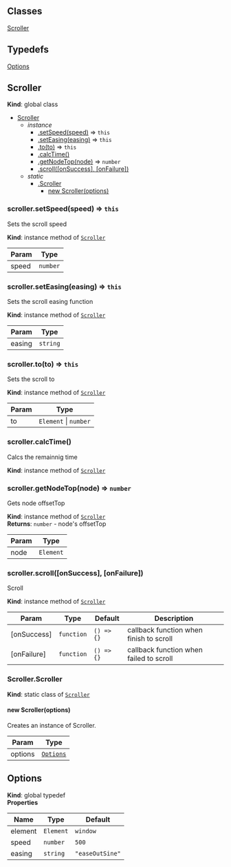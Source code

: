 ## Classes

<dl>
<dt><a href="#Scroller">Scroller</a></dt>
<dd></dd>
</dl>

## Typedefs

<dl>
<dt><a href="#Options">Options</a></dt>
<dd></dd>
</dl>

<a name="Scroller"></a>

## Scroller
**Kind**: global class  

* [Scroller](#Scroller)
    * _instance_
        * [.setSpeed(speed)](#Scroller+setSpeed) ⇒ <code>this</code>
        * [.setEasing(easing)](#Scroller+setEasing) ⇒ <code>this</code>
        * [.to(to)](#Scroller+to) ⇒ <code>this</code>
        * [.calcTime()](#Scroller+calcTime)
        * [.getNodeTop(node)](#Scroller+getNodeTop) ⇒ <code>number</code>
        * [.scroll([onSuccess], [onFailure])](#Scroller+scroll)
    * _static_
        * [.Scroller](#Scroller.Scroller)
            * [new Scroller(options)](#new_Scroller.Scroller_new)

<a name="Scroller+setSpeed"></a>

### scroller.setSpeed(speed) ⇒ <code>this</code>
Sets the scroll speed

**Kind**: instance method of [<code>Scroller</code>](#Scroller)  

| Param | Type |
| --- | --- |
| speed | <code>number</code> | 

<a name="Scroller+setEasing"></a>

### scroller.setEasing(easing) ⇒ <code>this</code>
Sets the scroll easing function

**Kind**: instance method of [<code>Scroller</code>](#Scroller)  

| Param | Type |
| --- | --- |
| easing | <code>string</code> | 

<a name="Scroller+to"></a>

### scroller.to(to) ⇒ <code>this</code>
Sets the scroll to

**Kind**: instance method of [<code>Scroller</code>](#Scroller)  

| Param | Type |
| --- | --- |
| to | <code>Element</code> \| <code>number</code> | 

<a name="Scroller+calcTime"></a>

### scroller.calcTime()
Calcs the remainnig time

**Kind**: instance method of [<code>Scroller</code>](#Scroller)  
<a name="Scroller+getNodeTop"></a>

### scroller.getNodeTop(node) ⇒ <code>number</code>
Gets node offsetTop

**Kind**: instance method of [<code>Scroller</code>](#Scroller)  
**Returns**: <code>number</code> - node's offsetTop  

| Param | Type |
| --- | --- |
| node | <code>Element</code> | 

<a name="Scroller+scroll"></a>

### scroller.scroll([onSuccess], [onFailure])
Scroll

**Kind**: instance method of [<code>Scroller</code>](#Scroller)  

| Param | Type | Default | Description |
| --- | --- | --- | --- |
| [onSuccess] | <code>function</code> | <code>() =&gt; {}</code> | callback function when finish to scroll |
| [onFailure] | <code>function</code> | <code>() =&gt; {}</code> | callback function when failed to scroll |

<a name="Scroller.Scroller"></a>

### Scroller.Scroller
**Kind**: static class of [<code>Scroller</code>](#Scroller)  
<a name="new_Scroller.Scroller_new"></a>

#### new Scroller(options)
Creates an instance of Scroller.


| Param | Type |
| --- | --- |
| options | [<code>Options</code>](#Options) | 

<a name="Options"></a>

## Options
**Kind**: global typedef  
**Properties**

| Name | Type | Default |
| --- | --- | --- |
| element | <code>Element</code> | <code>window</code> | 
| speed | <code>number</code> | <code>500</code> | 
| easing | <code>string</code> | <code>&quot;easeOutSine&quot;</code> | 

